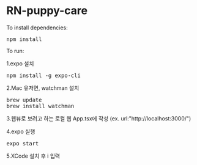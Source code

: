 # RN-puppy-care

To install dependencies:

<pre>
npm install
</pre>

To run:

1.expo 설치

<pre>npm install -g expo-cli</pre>

2.Mac 유저면, watchman 설치

<pre>
brew update 
brew install watchman
</pre>

3.웹뷰로 보려고 하는 로컬 웹 App.tsx에 작성 (ex. url:"http://localhost:3000/")

4.expo 실행

<pre>
expo start
</pre>

5.XCode 설치 후 i 입력
